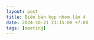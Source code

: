 ```yaml
---
layout: post
title: Biên bản họp nhóm lần 4
date: 2024-10-21 21:15:00 +7:00
tags: [meeting]
---
```


<object data="/assets/pdfs/BienBanHopNhom_L4.pdf" width="100%" height="1000" type="application/pdf"></object>